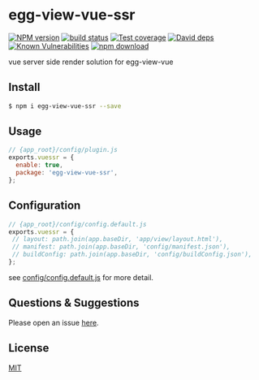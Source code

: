 # egg-view-vue-ssr

[![NPM version][npm-image]][npm-url]
[![build status][travis-image]][travis-url]
[![Test coverage][codecov-image]][codecov-url]
[![David deps][david-image]][david-url]
[![Known Vulnerabilities][snyk-image]][snyk-url]
[![npm download][download-image]][download-url]

[npm-image]: https://img.shields.io/npm/v/egg-view-vue-ssr.svg?style=flat-square
[npm-url]: https://npmjs.org/package/egg-view-vue-ssr
[travis-image]: https://img.shields.io/travis/hubcarl/egg-view-vue-ssr.svg?style=flat-square
[travis-url]: https://travis-ci.org/hubcarl/egg-view-vue-ssr
[codecov-image]: https://img.shields.io/codecov/c/github/hubcarl/egg-view-vue-ssr.svg?style=flat-square
[codecov-url]: https://codecov.io/github/hubcarl/egg-view-vue-ssr?branch=master
[david-image]: https://img.shields.io/david/hubcarl/egg-view-vue-ssr.svg?style=flat-square
[david-url]: https://david-dm.org/hubcarl/egg-view-vue-ssr
[snyk-image]: https://snyk.io/test/npm/egg-view-vue-ssr/badge.svg?style=flat-square
[snyk-url]: https://snyk.io/test/npm/egg-view-vue-ssr
[download-image]: https://img.shields.io/npm/dm/egg-view-vue-ssr.svg?style=flat-square
[download-url]: https://npmjs.org/package/egg-view-vue-ssr

vue server side render solution for egg-view-vue

## Install

```bash
$ npm i egg-view-vue-ssr --save
```

## Usage

```js
// {app_root}/config/plugin.js
exports.vuessr = {
  enable: true,
  package: 'egg-view-vue-ssr',
};
```

## Configuration

```js
// {app_root}/config/config.default.js
exports.vuessr = {
 // layout: path.join(app.baseDir, 'app/view/layout.html'),
 // manifest: path.join(app.baseDir, 'config/manifest.json'),
 // buildConfig: path.join(app.baseDir, 'config/buildConfig.json'),
};
```

see [config/config.default.js](config/config.default.js) for more detail.

## Questions & Suggestions

Please open an issue [here](https://github.com/hubcarl/egg/issues).

## License

[MIT](LICENSE)
